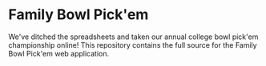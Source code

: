 # Family Bowl Pick'em

We've ditched the spreadsheets and taken our annual college bowl pick'em championship online! This repository contains the full source for the Family Bowl Pick'em web application.